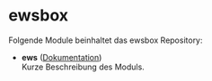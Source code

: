 # ewsbox

Folgende Module beinhaltet das ewsbox Repository:

- __ews__ ([Dokumentation](ews))  
	Kurze Beschreibung des Moduls.